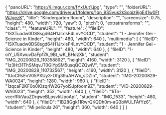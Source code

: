 {
      "panoURL": "https://i.imgur.com/fYxUut1.jpg",
      "type": "",
      "folderURL": "https://drive.google.com/drive/u/1/folders/1qn_9S5vus2kScqjz9jgE41w0FtWJgezK",
      "title": "Kindergarten Room",
      "description": "",
      "screensize": 0.75,
      "height": 480,
      "width": 720,
      "yaw": 0,
      "pitch": 0,
      "extratransforms": "",
      "class": "",
      "featureURL": "",
      "feature": {
         "fileID": "1SXTuadw0DS8sgd64H1JrxlsF4LnvYOCD",
         "student": "1 - Jennifer Gei - Science in Kinder",
         "height": 480,
         "width": 640
      },
      "multimedia": [
         {
            "fileID": "1SXTuadw0DS8sgd64H1JrxlsF4LnvYOCD",
            "student": "1 - Jennifer Gei - Science in Kinder",
            "height": 480,
            "width": 640
         },
         {
            "fileID": "1-oiY_U5XwuvDaFp17A_9Bt_wK_BHdzXk",
            "student": "IMG_20200828_110358892",
            "height": 4160,
            "width": 3120
         },
         {
            "fileID": "1z3Ht31ThSMqvJT0GiYpSM5usqQCZQwiV",
            "student": "IMG_20200828_110732567",
            "height": 4160,
            "width": 3120
         },
         {
            "fileID": "1UoCRsEvV05PXUy3-Ofg39uAHWx_sDZIn",
            "student": "IMG-20200829-WA0024",
            "height": 1280,
            "width": 960
         },
         {
            "fileID": "1zqcaF2KF0o0IOzq4W2G7yolSJpfoom9Z",
            "student": "VID-20200829-WA0023",
            "height": 352,
            "width": 640
         },
         {
            "fileID": "1iTn-vcerfRkVauZDrqweBLpsvkUpoApI",
            "student": "IMG_1533",
            "height": 480,
            "width": 640
         },
         {
            "fileID": "1B28Ggk11RwrQKQDh0m-aG3bWULFAfYz6",
            "student": "Mi película 26",
            "height": 360,
            "width": 640
         }
      ]
   }